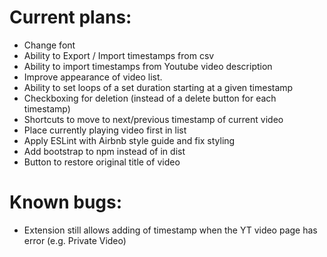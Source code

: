 # Current plans:
- Change font
- Ability to Export / Import timestamps from csv
- Ability to import timestamps from Youtube video description
- Improve appearance of video list.
- Ability to set loops of a set duration starting at a given timestamp
- Checkboxing for deletion (instead of a delete button for each timestamp)
- Shortcuts to move to next/previous timestamp of current video
- Place currently playing video first in list
- Apply ESLint with Airbnb style guide and fix styling
- Add bootstrap to npm instead of in dist
- Button to restore original title of video

# Known bugs:
- Extension still allows adding of timestamp when the YT video page has error (e.g. Private Video)
